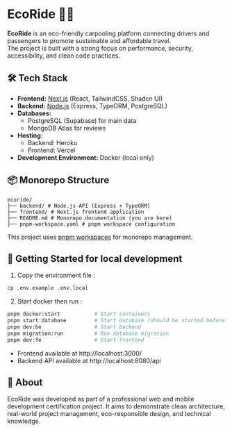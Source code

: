 # EcoRide 🚗🌿

**EcoRide** is an eco-friendly carpooling platform connecting drivers and passengers to promote sustainable and affordable travel.  
The project is built with a strong focus on performance, security, accessibility, and clean code practices.

## 🛠️ Tech Stack

- **Frontend:** [Next.js](https://nextjs.org/) (React, TailwindCSS, Shadcn UI)
- **Backend:** [Node.js](https://nodejs.org/) (Express, TypeORM, PostgreSQL)
- **Databases:**
  - PostgreSQL (Supabase) for main data
  - MongoDB Atlas for reviews
- **Hosting:**
  - Backend: Heroku
  - Frontend: Vercel
- **Development Environment:** Docker (local only)

## 📦 Monorepo Structure

```
ecoride/
├── backend/ # Node.js API (Express + TypeORM)
├── frontend/ # Next.js frontend application
├── README.md # Monorepo documentation (you are here)
├── pnpm-workspace.yaml # pnpm workspace configuration
```

This project uses [pnpm workspaces](https://pnpm.io/workspaces) for monorepo management.

## 🚀 Getting Started for local development

1. Copy the environment file :

```bash
cp .env.example .env.local
```

2. Start docker then run :

```bash
pnpm docker:start           # Start containers
pnpm start:database         # Start database (should be started before starting backend)
pnpm dev:be                 # Start backend
pnpm migration:run          # Run database migration
pnpm dev:fe                 # Start frontend
```

- Frontend available at http://localhost:3000/
- Backend API available at http://localhost:8080/api

## 🌱 About

EcoRide was developed as part of a professional web and mobile development certification project.
It aims to demonstrate clean architecture, real-world project management, eco-responsible design, and technical knowledge.
